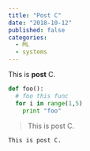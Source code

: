 ```yaml
---
title: "Post C"
date: "2018-10-12"
published: false
categories:
  - ML
  - systems
---
```


This is **post** C.

```python
def foo():
  # foo this func
  for i in range(1,5)
    print "foo"
```

> This is post C.

`This is post C.`

